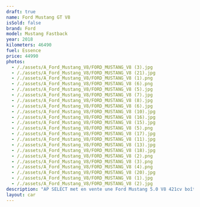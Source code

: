 ```yaml
---
draft: true
name: Ford Mustang GT V8
isSold: false
brand: Ford
model: Mustang Fastback
year: 2018
kilometers: 46490
fuel: Essence
price: 44990
photos:
  - /./assets/A_Ford_Mustang_V8/FORD_MUSTANG_V8 (3).jpg
  - /./assets/A_Ford_Mustang_V8/FORD_MUSTANG_V8 (21).jpg
  - /./assets/A_Ford_Mustang_V8/FORD_MUSTANG_V8 (1).png
  - /./assets/A_Ford_Mustang_V8/FORD_MUSTANG_V8 (6).png
  - /./assets/A_Ford_Mustang_V8/FORD_MUSTANG_V8 (5).jpg
  - /./assets/A_Ford_Mustang_V8/FORD_MUSTANG_V8 (7).jpg
  - /./assets/A_Ford_Mustang_V8/FORD_MUSTANG_V8 (8).jpg
  - /./assets/A_Ford_Mustang_V8/FORD_MUSTANG_V8 (6).jpg
  - /./assets/A_Ford_Mustang_V8/FORD_MUSTANG_V8 (10).jpg
  - /./assets/A_Ford_Mustang_V8/FORD_MUSTANG_V8 (16).jpg
  - /./assets/A_Ford_Mustang_V8/FORD_MUSTANG_V8 (15).jpg
  - /./assets/A_Ford_Mustang_V8/FORD_MUSTANG_V8 (5).png
  - /./assets/A_Ford_Mustang_V8/FORD_MUSTANG_V8 (17).jpg
  - /./assets/A_Ford_Mustang_V8/FORD_MUSTANG_V8 (11).jpg
  - /./assets/A_Ford_Mustang_V8/FORD_MUSTANG_V8 (13).jpg
  - /./assets/A_Ford_Mustang_V8/FORD_MUSTANG_V8 (18).jpg
  - /./assets/A_Ford_Mustang_V8/FORD_MUSTANG_V8 (2).png
  - /./assets/A_Ford_Mustang_V8/FORD_MUSTANG_V8 (3).png
  - /./assets/A_Ford_Mustang_V8/FORD_MUSTANG_V8 (4).png
  - /./assets/A_Ford_Mustang_V8/FORD_MUSTANG_V8 (20).jpg
  - /./assets/A_Ford_Mustang_V8/FORD_MUSTANG_V8 (1).jpg
  - /./assets/A_Ford_Mustang_V8/FORD_MUSTANG_V8 (2).jpg
description: "AP SELECT met en vente une Ford Mustang 5.0 V8 421cv boîte mécanique.\n\nModèle du 05/2018 avec 46500km.\n\nCouleur noir uni, intérieur Cuir entendu noir / Surpiqûres Blanc.\n\nLe véhicule est en parfait état avec historique limpide et carnet complet Ford.\n\n4 pneus neuf changés pour la vente.\n\nCette mustang possède un échappement sport.\n\nLe véhicule est vendu avec la Carte grise \U0001F1EB\U0001F1F7 et une garantie 1 an inclut dans le prix.\n\nÉquipements et options :\n- Boîte mécanique 6 rapports\n- Feinage Brembo 6 piston\n- Jantes 19\" performance\n- Suspension sport\n- Échappement sport\n- Ford drive SELECT\n- Ford my Key\n- Système Microsoft SYNC\n- Radars de stationnement avant/arrière\n- Caméra de recul\n- Car play\n- Alarme antivol\n- Système Hi-fi premium\n- Retroviseurs rabattables electriquement et anti-éblouissement\n- Sièges électriques\n- Sièges Chauffants\n- Sièges Ventilés\n- Feux de route anti-éblouissement\n- Pack advanced Full LED\n- Detecteur de pluie et allumage automatique des projecteurs\n- Climatisation 2 zones\n- Regulateur de vitesse\n- Navigation multimedia 3D\n- Indicateur de limitation de vitesse\n- Vitrage calorifuge\n- Shadow line brillant\n- Kit éclairage\n- Ciel de pavillon Anthracite\n\nDisponible et visible sur RDV pour acheteur sérieux.\n\nPossibilité d’un garantie 3 mois avec 6 ou 12 mois en supplément.\n\nRéalisation des démarches d'immatriculation.\n\nAP SELECT c'est des solutions de courtage et conciergerie sur mesure pour profiter librement de sa passion et de son patrimoine.\n\nPrenez le volant, AP SELECT s'occupe du reste."
layout: car
---
```


